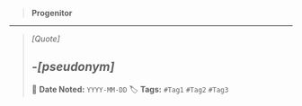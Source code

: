 > **Progenitor**
--- 
> 
> _[Quote]_
> 
> _-[pseudonym]_
> ---
> 📅 **Date Noted:** `YYYY-MM-DD`
> 🏷 **Tags:** `#Tag1` `#Tag2` `#Tag3`